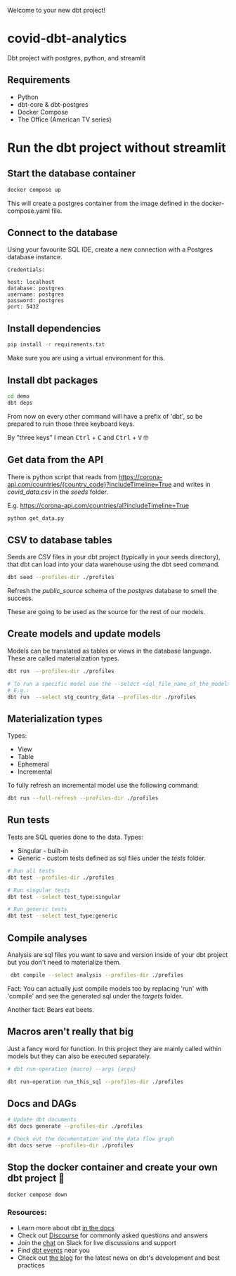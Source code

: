 Welcome to your new dbt project!


# covid-dbt-analytics
Dbt project with postgres, python, and streamlit

## Requirements
* Python
* dbt-core & dbt-postgres
* Docker Compose
* The Office (American TV series)

# Run the dbt project without streamlit

## Start the database container
```bash
docker compose up
```
This will create a postgres container from the image defined in the docker-compose.yaml file.



## Connect to the database
Using your favourite SQL IDE, create a new connection with a Postgres database instance.

```
Credentials:

host: localhost
database: postgres
username: postgres
password: postgres
port: 5432
```

## Install dependencies
```bash
pip install -r requirements.txt
```
Make sure you are using a virtual environment for this. 


## Install dbt packages 
```bash
cd demo
dbt deps
```
From now on every other command will have a prefix of 'dbt', so be prepared to ruin those three keyboard keys.

By "three keys" I mean <kbd>Ctrl</kbd> + <kbd>C</kbd> and <kbd>Ctrl</kbd> + <kbd>V</kbd>  🤓


## Get data from the API
There is python script that reads from  https://corona-api.com/countries/{country_code}?includeTimeline=True and writes in <i>covid_data.csv</i> in the <i>seeds</i> folder.

E.g.  https://corona-api.com/countries/al?includeTimeline=True

```bash
python get_data.py
```


## CSV to database tables
Seeds are CSV files in your dbt project (typically in your seeds directory), that dbt can load into your data warehouse using the dbt seed command.
```bash
dbt seed --profiles-dir ./profiles
```
Refresh the <i>public_source</i> schema of the <i>postgres</i> database to smell the success. 

These are going to be used as the source for the rest of our models.


## Create models and update models
Models can be translated as tables or views in the database language. These are called materialization types.
```bash
dbt run  --profiles-dir ./profiles

# To run a specific model use the --select <sql_file_name_of_the_model>
# E.g.:
dbt run  --select stg_country_data --profiles-dir ./profiles
```

## Materialization types
Types: 
* View
* Table
* Ephemeral
* Incremental

To fully refresh an incremental model use the following command:
```bash
dbt run --full-refresh --profiles-dir ./profiles
```


## Run tests
Tests are SQL queries done to the data. 
Types:
* Singular - built-in
* Generic  - custom tests defined as sql files under the <i>tests</i> folder.
```bash
# Run all tests
dbt test --profiles-dir ./profiles

# Run singular tests
dbt test --select test_type:singular

# Run generic tests 
dbt test --select test_type:generic
```


## Compile analyses
Analysis are sql files  you want to save and version inside of your dbt project but you don't need to materialize them.

```bash
 dbt compile --select analysis --profiles-dir ./profiles
```
Fact:
You can actually just compile models too by replacing 'run' with 'compile' and see the generated sql under the <i>targets</i> folder.

Another fact: Bears eat beets.


## Macros aren't really that big
Just a fancy word for function. In this project they are mainly called within models but they can also be executed separately.
```bash
# dbt run-operation {macro} --args {args}

dbt run-operation run_this_sql --profiles-dir ./profiles
```

## Docs and DAGs

```bash
# Update dbt documents
dbt docs generate --profiles-dir ./profiles

# Check out the documentation and the data flow graph
dbt docs serve --profiles-dir ./profiles
```


## Stop the docker container and create your own dbt project 💃
```bash
docker compose down
```




### Resources:
- Learn more about dbt [in the docs](https://docs.getdbt.com/docs/introduction)
- Check out [Discourse](https://discourse.getdbt.com/) for commonly asked questions and answers
- Join the [chat](https://community.getdbt.com/) on Slack for live discussions and support
- Find [dbt events](https://events.getdbt.com) near you
- Check out [the blog](https://blog.getdbt.com/) for the latest news on dbt's development and best practices
